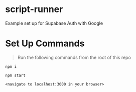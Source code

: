 # script-runner
Example set up for Supabase Auth with Google
<!-- ![preview](./preview/preview.png) -->

# Set Up Commands
> Run the following commands from the root of this repo
```
npm i
```
```
npm start
```
```
<navigate to localhost:3000 in your browser>
```